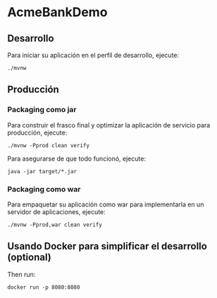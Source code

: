 # AcmeBankDemo

## Desarrollo

Para iniciar su aplicación en el perfil de desarrollo, ejecute:

```
./mvnw
```

## Producción

### Packaging como jar

Para construir el frasco final y optimizar la aplicación de servicio para producción, ejecute:

```
./mvnw -Pprod clean verify
```

Para asegurarse de que todo funcionó, ejecute:

```
java -jar target/*.jar
```

### Packaging como war

Para empaquetar su aplicación como war para implementarla en un servidor de aplicaciones, ejecute:

```
./mvnw -Pprod,war clean verify
```

## Usando Docker para simplificar el desarrollo (optional)

Then run:

```
docker run -p 8080:8080
```
